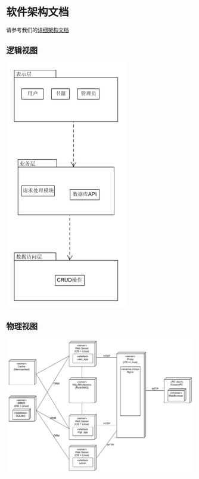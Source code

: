 # 软件架构文档

请参考我们的[详细架构文档](./API_list.md)

## 逻辑视图
![](./asset/logic_view.png)


## 物理视图
![](./asset/deploy_view.PNG)
